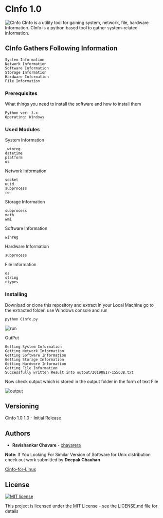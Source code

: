 # CInfo 1.0
![CInfo](https://raw.githubusercontent.com/chavarera/Cinfo/master/logo.png)
CInfo is a utility tool for gaining system, network, file, hardware Information. CInfo is a python based tool to gather system-related information.

## CInfo Gathers Following Information
```
System Information
Network Information
Software Information
Storage Information
Hardware Information
File Information
```


### Prerequisites

What things you need to install the software and how to install them

```
Python ver: 3.x
Operating: Windows
```

### Used Modules
System Information
```
_winreg
datetime
platform
os
```

Network Information
```
socket
uuid
subprocess
re
```
Storage Information
```
subprocess
math
wmi
```

Software Information
```
winreg
```

Hardware Information
```
subprocess
```
File Information
```
os
string 
ctypes
```



### Installing

Download or clone this repository and extract in your Local Machine go to the extracted folder.
use Windows console and run 

```
python Cinfo.py
```

![run](https://github.com/chavarera/Cinfo/blob/master/img/run.PNG)

OutPut
```
Getting System Information
Getting Network Information
Getting Software Information
Getting Storage Information
Getting Hardware Information
Getting File Information
Successfully written Result into output/20190817-155638.txt
```

Now check output which is stored in the output folder in the form of text File

![output](https://github.com/chavarera/Cinfo/blob/master/img/output.PNG)



## Versioning

Cinfo 1.0
1.0 - Initial Release


## Authors

* **Ravishankar Chavare** - [chavarera](https://github.com/chavarera)




**Note:** If You Looking For Similar Version of Software for Unix distribution check out work submitted by 
**Deepak Chauhan**

[Cinfo-for-Linux](https://github.com/RoyalEagle73/Cinfo/tree/Cinfo-for-Linux)

## License
[![MIT license](https://img.shields.io/badge/License-MIT-blue.svg)](LICENSE)

This project is licensed under the MIT License - see the [LICENSE.md](LICENSE.md) file for details
